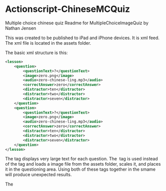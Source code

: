 Actionscript-ChineseMCQuiz
==========================

Multiple choice chinese quiz
Readme for MultipleChoiceImageQuiz
by Nathan Jensen

This was created to be published to iPad and iPhone devices.
It is xml feed.  The xml file is located in the assets folder.

The basic xml structure is this:
```xml
<lesson>
	<question>
		<questionText>?</questionText>
		<image>zero.png</image>
		<audio>zero-chinese-ling.mp3</audio>
		<correctAnswer>zero</correctAnswer>
		<distractor>ten</distractor>
		<distractor>two</distractor>
		<distractor>seven</distractor>
	</question>		
	<question>
		<questionText>?</questionText>
		<image>zero.png</image>
		<audio>zero-chinese-ling.mp3</audio>
		<correctAnswer>zero</correctAnswer>
		<distractor>ten</distractor>
		<distractor>two</distractor>
		<distractor>seven</distractor>
	</question>		
</lesson>
```	
	
The <questionText> tag displays very large text for each question.  The <image> tag
is used instead of the <questionText> tag and loads a image file from the assets folder,
scales it, and places it in the questioning area.  Using both of these tags together in 
the smame <question> will produce unexpected results.

The <audio> tag looks for the given audio file in the assest/audio folder.

